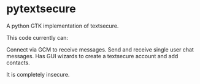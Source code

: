 pytextsecure
============

A python GTK implementation of textsecure.

This code currently can:

Connect via GCM to receive messages.
Send and receive single user chat messages.
Has GUI wizards to create a textsecure account and add contacts.

It is completely insecure.
